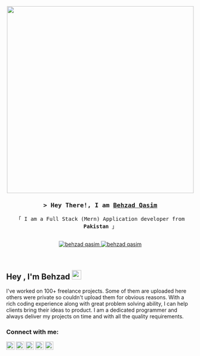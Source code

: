 <div id="header" align="center">
  <img src="https://media.giphy.com/media/3kPDmoWdBpQPNhCnUG/giphy.gif" width="500"/>
</div>
<h3 align="center">
        <samp>&gt; Hey There!, I am
                <b><a target="_blank" href="https://github.com/behzadqasim">Behzad Qasim</a></b>
        </samp>
</h3>
<p align="center"> 
  <samp>
    「 I am a Full Stack (Mern) Application developer from <b>Pakistan</b> 」
    <br>
    <br>
  </samp>
</p>
<p align="center">
 <a href="https://linkedin.com/in/behzadqasim" target="_blank">
  <img src="https://img.shields.io/badge/LinkedIn-0077B5?style=for-the-badge&logo=linkedin&logoColor=white" alt="behzad qasim"/>
 </a>
 <a href="https://instagram.com/notexe.lol" target="_blank">
  <img src="https://img.shields.io/badge/Instagram-fe4164?style=for-the-badge&logo=instagram&logoColor=white" alt="behzad qasim" />
 </a> 
</p>
<br />

## Hey , I'm Behzad <img src="https://media.giphy.com/media/hvRJCLFzcasrR4ia7z/giphy.gif" width="25px">
I've worked on 100+ freelance projects. Some of them are uploaded here others were private so couldn't upload them for obvious reasons.
With a rich coding experience along with great problem solving ability, I can help clients bring their ideas to product. I am a dedicated programmer and always deliver my projects on time and with all the quality requirements.


###                                         Connect with me:
[<img align="center" alt="behzadqasim.me" width="22px" src="https://cdn-icons.flaticon.com/png/512/1927/premium/1927768.png?token=exp=1647379435~hmac=1b40d462f73c1c3dd43d206b536b2b23" />][website]
[<img align="center" alt="Gmail" width="22px" src="https://cdn-icons-png.flaticon.com/512/5968/5968534.png" />][gmail]
[<img align="center" alt="Twitter" width="22px" src="https://cdn-icons-png.flaticon.com/512/174/174876.png" />][twitter]
[<img align="center" alt="Whatsapp" width="22px" src="https://cdn-icons-png.flaticon.com/512/5968/5968841.png" />][Whatsapp]
[<img align="center" alt="LinkedIn" width="22px" src="https://cdn-icons.flaticon.com/png/512/3536/premium/3536505.png?token=exp=1647379494~hmac=f5add40ad67f95da469ef7c2bb0f8f01" />][linkedin]
<br />

<!-- This section you create this variables that are used above -->
[website]: http://www.behzadqasim.me/
[gmail]: https://mail.google.com/mail/u/?authuser=getmetobehzad@gmail.com
[twitter]: https://twitter.com/evil_since_2001
[Whatsapp]: https://wa.link/esfps0
[linkedin]: https://www.linkedin.com/in/behzad-qasim-0542b9208/
